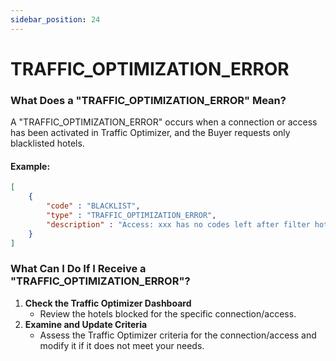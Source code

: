 ```yaml
---
sidebar_position: 24
---
```


# TRAFFIC_OPTIMIZATION_ERROR

### What Does a "TRAFFIC_OPTIMIZATION_ERROR" Mean? 
A "TRAFFIC_OPTIMIZATION_ERROR" occurs when a connection or access has been activated in Traffic Optimizer, and the Buyer requests only blacklisted hotels.

#### Example:
```json
[
    {
        "code" : "BLACKLIST",
        "type" : "TRAFFIC_OPTIMIZATION_ERROR",
        "description" : "Access: xxx has no codes left after filter hotel codes."
    }
]
```

### What Can I Do If I Receive a "TRAFFIC_OPTIMIZATION_ERROR"? 
1. **Check the Traffic Optimizer Dashboard**
   - Review the hotels blocked for the specific connection/access.
2. **Examine and Update Criteria**
   - Assess the Traffic Optimizer criteria for the connection/access and modify it if it does not meet your needs.
